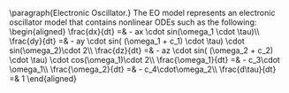 \paragraph{Electronic Oscillator.} The EO model represents an electronic oscillator model that contains nonlinear ODEs such as the following:
\begin{aligned}
\frac{dx}{dt}       =& - ax \cdot sin(\omega_1 \cdot \tau)\\\\
\frac{dy}{dt}       =& - ay \cdot sin( (\omega_1 + c_1) \cdot \tau) \cdot sin(\omega_2)\cdot 2\\\\
\frac{dz}{dt}       =& - az \cdot sin( (\omega_2 + c_2) \cdot \tau) \cdot cos(\omega_1)\cdot 2\\\\
\frac{\omega_1}{dt} =& - c_3\cdot \omega_1\\\\
\frac{\omega_2}{dt} =& - c_4\cdot\omega_2\\\\
\frac{d\tau}{dt}    =& 1
\end{aligned}
